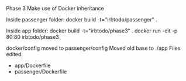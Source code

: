 Phase 3
Make use of Docker inheritance 

Inside passenger folder:
docker build -t="irbtodo/passenger" .

Inside app folder:
docker build -t="irbtodo/phase3" .
docker run -dit -p 80:80 irbtodo/phase3

docker/config moved to passenger/config
Moved old base to ./app
Files edited:
+ app/Dockerfile
+ passenger/Dockerfile
